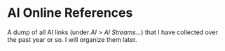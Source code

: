# AI Online References

A dump of all AI links (under _AI_ > _AI Streams..._) that I have collected over the past year or so. I will organize them later.


